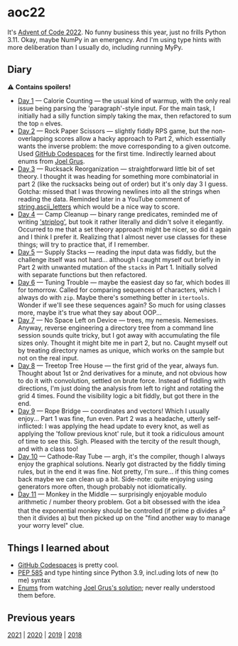 # aoc22

It's [Advent of Code 2022](https://adventofcode.com/). No funny business this year, just no frills Python 3.11. Okay, maybe NumPy in an emergency. And I'm using type hints with more deliberation than I usually do, including running MyPy.


## Diary

⚠️ **Contains spoilers!**

- [Day 1](day01.py) &mdash; Calorie Counting &mdash; the usual kind of warmup, with the only real issue being parsing the 'paragraph'-style input. For the main task, I initially had a silly function simply taking the max, then refactored to sum the top `n` elves.
- [Day 2](day02.py) &mdash; Rock Paper Scissors &mdash; slightly fiddly RPS game, but the non-overlapping scores allow a hacky approach to Part 2, which essentially wants the inverse problem: the move corresponding to a given outcome. Used [GitHub Codespaces](https://github.com/features/codespaces) for the first time. Indirectly learned about enums from [Joel Grus](https://www.youtube.com/watch?v=Tbm4ycpq2ic).
- [Day 3](day03.py) &mdash; Rucksack Reorganization &mdash; straightforward little bit of set theory. I thought it was heading for something more combinatorial in part 2 (like the rucksacks being out of order) but it's only day 3 I guess. Gotcha: missed that I was throwing newlines into all the strings when reading the data. Reminded later in a YouTube comment of [string.ascii_letters](https://docs.python.org/3/library/string.html#string.ascii_letters) which would be a nice way to score.
- [Day 4](day04.py) &mdash; Camp Cleanup &mdash; binary range predicates, reminded me of writing ['striplog'](https://github.com/agilescientific/striplog/blob/main/striplog/interval.py#L316-L335), but took it rather literally and didn't solve it elegantly. Occurred to me that a set theory approach might be nicer, so did it again and I think I prefer it. Realizing that I almost never use classes for these things; will try to practice that, if I remember.
- [Day 5](day05.py) &mdash; Supply Stacks &mdash; reading the input data was fiddly, but the challenge itself was not hard... although I caught myself out briefly in Part 2 with unwanted mutation of the `stacks` in Part 1. Initially solved with separate functions but then refactored.
- [Day 6](day06.py) &mdash; Tuning Trouble &mdash; maybe the easiest day so far, which bodes ill for tomorrow. Called for comparing sequences of characters, which I always do with `zip`. Maybe there's something better in `itertools`. Wonder if we'll see these sequences again? So much for using classes more, maybe it's true what they say about OOP...
- [Day 7](day07.py) &mdash; No Space Left on Device &mdash; trees, my nemesis. Nemesises. Anyway, reverse engineering a directory tree from a command line session sounds quite tricky, but I got away with accumulating the file sizes only. Thought it might bite me in part 2, but no. Caught myself out by treating directory names as unique, which works on the sample but not on the real input.
- [Day 8](day08.py) &mdash; Treetop Tree House &mdash; the first grid of the year, always fun. Thought about 1st or 2nd derivatives for a minute, and not obvious how to do it with convolution, settled on brute force. Instead of fiddling with directions, I'm just doing the analysis from left to right and rotating the grid 4 times. Found the visibility logic a bit fiddly, but got there in the end.
- [Day 9](day09.py) &mdash; Rope Bridge &mdash; coordinates and vectors! Which I usually enjoy... Part 1 was fine, fun even. Part 2 was a headache, utterly self-inflicted: I was applying the head update to every knot, as well as applying the 'follow previous knot' rule, but it took a ridiculous amount of time to see this. Sigh. Pleased with the tercity of the result though, and with a class too!
- [Day 10](day10.py) &mdash; Cathode-Ray Tube &mdash; argh, it's the compiler, though I always enjoy the graphical solutions. Nearly got distracted by the fiddly timing rules, but in the end it was fine. Not pretty, I'm sure... if this thing comes back maybe we can clean up a bit. Side-note: quite enjoying using generators more often, though probably not idiomatically.
- [Day 11](day11.py) &mdash; Monkey in the Middle &mdash; surprisingly enjoyable modulo arithmetic / number theory problem. Got a bit obsessed with the idea that the exponential monkey should be controlled (if prime p divides a<sup>2</sup> then it divides a) but then picked up on the "find another way to manage your worry level" clue.


## Things I learned about

- [GitHub Codespaces](https://github.com/features/codespaces) is pretty cool.
- [PEP 585](https://peps.python.org/pep-0585/) and type hinting since Python 3.9, incl.uding lots of new (to me) syntax
- [Enums](https://docs.python.org/3/library/enum.html) from watching [Joel Grus's solution](https://www.youtube.com/watch?v=Tbm4ycpq2ic); never really understood them before.


## Previous years

[2021](https://github.com/kwinkunks/aoc21)  |  [2020](https://github.com/kwinkunks/aoc20)  |  [2019](https://github.com/kwinkunks/aoc19)  |  [2018](https://github.com/kwinkunks/aoc18)
